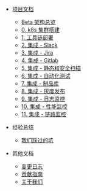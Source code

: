 - [项目文档](README.md)

  - [Beta 架构总览](docs/beta-overview.md)
  - [0. k8s 集群搭建](docs/steps/0.%20setup%20cluster.md)
  - [1. 工具链部署](docs/steps/1.%20install%20tools.md)
  - [2. 集成 - Slack](docs/steps/2.%20manage%20a%20cluster.md)
  - [3. 集成 - Jira](docs/steps/3.%20work%20in%20namespace.md)
  - [4. 集成 - Gitlab](docs/steps/4.%20work%20with%20docker.md)
  - [5. 集成 - 静态和安全扫描](docs/steps/5.%20run%20a%20pod.md)
  - [6. 集成 - 自动化测试](docs/steps/6.%20run%20a%20job.md)
  - [7. 集成 - 制品库](docs/steps/7.%20deploy%20an%20app.md)
  - [8. 集成 - 灰度发布](docs/steps/8.%20expose%20an%20app.md)
  - [9. 集成 - 日志监控](docs/steps/9.%20delete%20resources.md)
  - [10. 集成 - 性能监控](docs/steps/9.%20delete%20resources.md)
  - [11. 集成 - 链路监控](docs/steps/9.%20delete%20resources.md)

- 经验总结

  - [我们踩过的坑](docs/what-we-learnt.md)

- 其他文档

  - [变更日志](CHANGELOG.md)
  - [贡献指南](CONTRIBUTING.md)
  - [关于我们](docs/about.md)